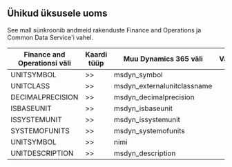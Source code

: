 ## <a name="units-to-uoms"></a>Ühikud üksusele uoms

See mall sünkroonib andmeid rakenduste Finance and Operations ja Common Data Service'i vahel.

Finance and Operationsi väli | Kaardi tüüp | Muu Dynamics 365 väli | Vaikeväärtus
---|---|---|---
UNITSYMBOL | >> | msdyn_symbol | 
UNITCLASS | >> | msdyn_externalunitclassname | 
DECIMALPRECISION | >> | msdyn_decimalprecision | 
ISBASEUNIT | >> | msdyn_isbaseunit | 
ISSYSTEMUNIT | >> | msdyn_issystemunit | 
SYSTEMOFUNITS | >> | msdyn_systemofunits | 
UNITSYMBOL | >> | nimi | 
UNITDESCRIPTION | >> | msdyn_description | 
